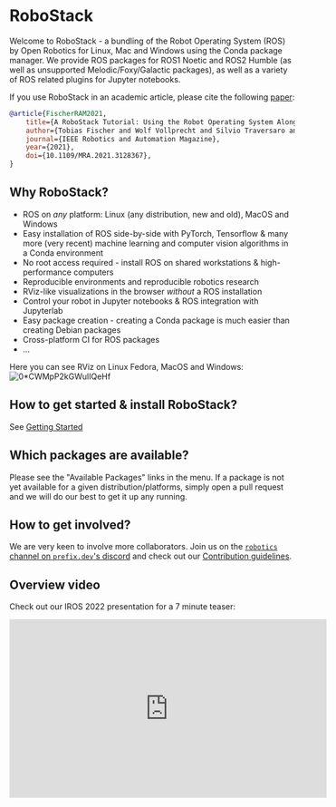 # RoboStack
Welcome to RoboStack - a bundling of the Robot Operating System (ROS) by Open Robotics for Linux, Mac and Windows using the Conda package manager. We provide ROS packages for ROS1 Noetic and ROS2 Humble (as well as unsupported Melodic/Foxy/Galactic packages), as well as a variety of ROS related plugins for Jupyter notebooks.

If you use RoboStack in an academic article, please cite the following [paper](https://arxiv.org/abs/2104.12910):
```BibTeX
@article{FischerRAM2021,
    title={A RoboStack Tutorial: Using the Robot Operating System Alongside the Conda and Jupyter Data Science Ecosystems},
    author={Tobias Fischer and Wolf Vollprecht and Silvio Traversaro and Sean Yen and Carlos Herrero and Michael Milford},
    journal={IEEE Robotics and Automation Magazine},
    year={2021},
    doi={10.1109/MRA.2021.3128367},
}
```

## Why RoboStack?
- ROS on *any* platform: Linux (any distribution, new and old), MacOS and Windows
- Easy installation of ROS side-by-side with PyTorch, Tensorflow & many more (very recent) machine learning and computer vision algorithms in a Conda environment
- No root access required - install ROS on shared workstations & high-performance computers
- Reproducible environments and reproducible robotics research
- RViz-like visualizations in the browser *without* a ROS installation
- Control your robot in Jupyter notebooks & ROS integration with Jupyterlab
- Easy package creation - creating a Conda package is much easier than creating Debian packages
- Cross-platform CI for ROS packages
- ...

Here you can see RViz on Linux Fedora, MacOS and Windows:
![0*CWMpP2kGWulIQeHf](https://user-images.githubusercontent.com/5497832/129636748-67ece961-f762-4440-a95f-c097012fac3f.jpg)

## How to get started & install RoboStack?
See [Getting Started](https://robostack.github.io/GettingStarted.html)

## Which packages are available?
Please see the "Available Packages" links in the menu. If a package is not yet available for a given distribution/platforms, simply open a pull request and we will do our best to get it up any running.

## How to get involved?

We are very keen to involve more collaborators. Join us on the [`robotics` channel on `prefix.dev`'s discord](https://discord.gg/kKV8ZxyzY4) and check out our [Contribution guidelines](https://robostack.github.io/Contributing.html).

## Overview video
Check out our IROS 2022 presentation for a 7 minute teaser:
<div class="video-wrapper">
<iframe width="560" height="315" src="https://www.youtube-nocookie.com/embed/QJE9a1zCSRM" title="YouTube video player" frameborder="0" allow="accelerometer; autoplay; clipboard-write; encrypted-media; gyroscope; picture-in-picture; web-share" allowfullscreen></iframe>
</div>